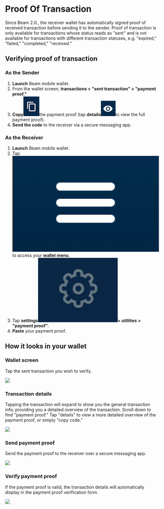 # Proof Of Transaction

Since Beam 2.0., the receiver wallet has automatically signed proof of received transaction before sending it to the sender. Proof of transaction is only available for transactions whose status reads as "sent" and is not available for transactions with different transaction statuses, e.g. "expired," "failed," "completed," "received." &#x20;

## Verifying proof of transaction

### As the Sender

1. **Launch** Beam mobile wallet.
2. From the wallet screen, **transactions > "sent transaction" > "payment proof."**&#x20;
3. **Copy**<img src=".gitbook/assets/Screen Shot 2021-07-14 at 10.22.49 PM (1).png" alt="" data-size="line">the payment proof (tap **details**<img src=".gitbook/assets/Screen Shot 2021-07-14 at 10.56.34 PM.png" alt="" data-size="line">to view the full payment proof).
4. **Send the code** to the receiver via a secure messaging app.

### As the Receiver

1. **Launch** Beam mobile wallet.
2. Tap<img src=".gitbook/assets/Screen Shot 2021-07-01 at 9.19.58 PM.png" alt="" data-size="line">to access your **wallet menu**.&#x20;
3. Tap **settings**<img src=".gitbook/assets/Screen Shot 2021-07-01 at 9.17.22 PM.png" alt="" data-size="line">**> utilities > "payment proof".**&#x20;
4. **Paste** your payment proof.&#x20;

## How it looks in your wallet

### Wallet screen&#x20;

Tap the sent transaction you wish to verify.

![](.gitbook/assets/photo\_2021-05-27\_19-29-10.jpg)

### Transaction details

Tapping the transaction will expand to show you the general transaction info; providing you a detailed overview of the transaction. Scroll down to find "payment proof." Tap "details" to view a more detailed overview of the payment proof, or simply "copy code."

![](<.gitbook/assets/photo\_2021-05-27\_19-29-10 (2).jpg>)

### Send payment proof

Send the payment proof to the receiver over a secure messaging app.

![](<.gitbook/assets/photo\_2021-05-27\_19-29-10 (2) (1).jpg>)

### Verify payment proof

If the payment proof is valid, the transaction details will automatically display in the payment proof verification form.

![](.gitbook/assets/photo\_2021-05-27\_16-49-33.jpg)





